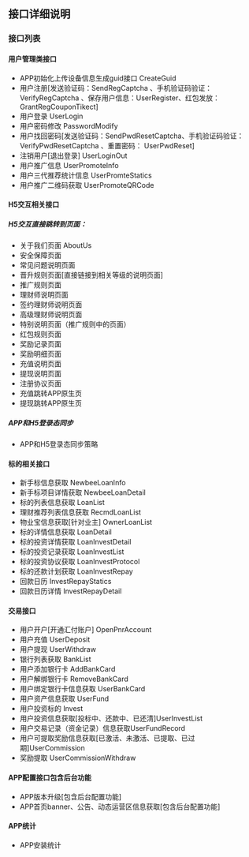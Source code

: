 ## 接口详细说明

### 接口列表

#### 用户管理类接口

* APP初始化上传设备信息生成guid接口 CreateGuid
* 用户注册[发送验证码：SendRegCaptcha 、手机验证码验证：VerifyRegCaptcha 、保存用户信息：UserRegister、红包发放： GrantRegCouponTikect]
* 用户登录 UserLogin
* 用户密码修改  PasswordModify
* 用户找回密码[发送验证码：SendPwdResetCaptcha、手机验证码验证：VerifyPwdResetCaptcha 、重置密码： UserPwdReset]
* 注销用户[退出登录] UserLoginOut
* 用户推广信息 UserPromoteInfo
* 用户三代推荐统计信息 UserPromteStatics
* 用户推广二维码获取 UserPromoteQRCode

#### H5交互相关接口 
    
##### H5交互直接跳转到页面：


* 关于我们页面 AboutUs
* 安全保障页面
* 常见问题说明页面
* 晋升规则页面[直接链接到相关等级的说明页面]
* 推广规则页面
* 理财师说明页面
* 签约理财师说明页面
* 高级理财师说明页面
* 特别说明页面（推广规则中的页面）
* 红包规则页面
* 奖励记录页面
* 奖励明细页面
* 充值说明页面
* 提现说明页面
* 注册协议页面 
* 充值跳转APP原生页
* 提现跳转APP原生页

##### APP和H5登录态同步

* APP和H5登录态同步策略

#### 标的相关接口

* 新手标信息获取 NewbeeLoanInfo
* 新手标项目详情获取  NewbeeLoanDetail
* 标的列表信息获取 LoanList
* 理财推荐列表信息获取 RecmdLoanList
* 物业宝信息获取[针对业主] OwnerLoanList
* 标的详情信息获取 LoanDetail
* 标的投资详情获取 LoanInvestDetail
* 标的投资记录获取 LoanInvestList
* 标的投资协议获取 LoanInvestProtocol
* 标的还款计划获取 LoanInvestRepay
* 回款日历 InvestRepayStatics
* 回款日历详情  InvestRepayDetail

#### 交易接口

* 用户开户[开通汇付账户] OpenPnrAccount
* 用户充值 UserDeposit
* 用户提现 UserWithdraw
* 银行列表获取 BankList
* 用户添加银行卡 AddBankCard
* 用户解绑银行卡 RemoveBankCard
* 用户绑定银行卡信息获取 UserBankCard
* 用户资产信息获取 UserFund
* 用户投资标的 Invest
* 用户投资信息获取[投标中、还款中、已还清]UserInvestList
* 用户交易记录（资金记录）信息获取UserFundRecord
* 用户可提取奖励信息获取[已激活、未激活、已提取、已过期]UserCommission
* 奖励提取 UserCommissionWithdraw

#### APP配置接口包含后台功能

* APP版本升级[包含后台配置功能]
* APP首页banner、公告、动态运营区信息获取[包含后台配置功能]

#### APP统计
* APP安装统计



